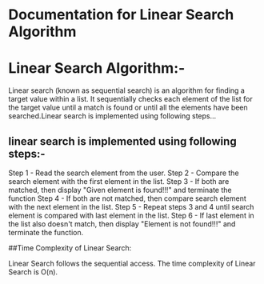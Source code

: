 # Documentation for Linear Search Algorithm

# Linear Search Algorithm:-

Linear search (known as sequential search) is an algorithm for finding a target value within a list. 
It sequentially checks each element of the list for the target value until a match is found or until 
all the elements have been searched.Linear search is implemented using following steps...

## linear search is implemented using following steps:-
Step 1 - Read the search element from the user.
Step 2 - Compare the search element with the first element in the list.
Step 3 - If both are matched, then display "Given element is found!!!" and terminate the function
Step 4 - If both are not matched, then compare search element with the next element in the list.
Step 5 - Repeat steps 3 and 4 until search element is compared with last element in the list.
Step 6 - If last element in the list also doesn't match, then display "Element is not found!!!" 
and terminate the function.

##Time Complexity of Linear Search:

Linear Search follows the sequential access. The time complexity of Linear Search is O(n).